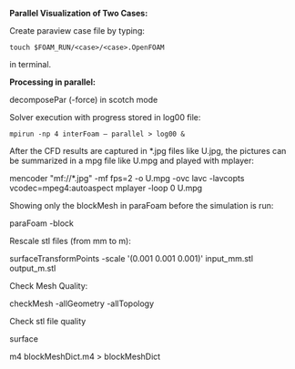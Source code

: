**Parallel Visualization of Two Cases:**

Create paraview case file by typing:

```
touch $FOAM_RUN/<case>/<case>.OpenFOAM
```
in terminal.


**Processing in parallel:**

decomposePar (-force) in scotch mode

Solver execution with progress stored in log00 file:

```
mpirun -np 4 interFoam – parallel > log00 &
```

After the CFD results are captured in *.jpg files like U.jpg, the pictures can be summarized in a mpg file like U.mpg and played with mplayer:

mencoder "mf://*.jpg" -mf fps=2 -o U.mpg -ovc lavc -lavcopts vcodec=mpeg4:autoaspect
mplayer -loop 0 U.mpg

Showing only the blockMesh in paraFoam before the simulation is run:

paraFoam -block

Rescale stl files (from mm to m):

surfaceTransformPoints -scale '(0.001 0.001 0.001)' input_mm.stl output_m.stl

Check Mesh Quality:

checkMesh -allGeometry -allTopology

Check stl file quality

surface

m4 blockMeshDict.m4 > blockMeshDict
